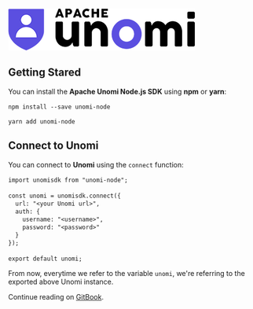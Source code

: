 ![Apache Unomi](.gitbook/assets/unomi.png)

## Getting Stared

You can install the **Apache Unomi Node.js SDK** using **npm** or **yarn**:

```text
npm install --save unomi-node
```

```text
yarn add unomi-node
```

## Connect to Unomi

You can connect to **Unomi** using the `connect` function:

```text
import unomisdk from "unomi-node";

const unomi = unomisdk.connect({
  url: "<your Unomi url>",
  auth: {
    username: "<username>",
    password: "<password>"
  }
});

export default unomi;
```

From now, everytime we refer to the variable `unomi`, we're referring to the exported above Unomi instance.

Continue reading on [GitBook](https://micheleriva.gitbook.io/unomi-node/).
